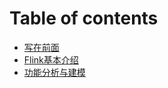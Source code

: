 # Table of contents

* [写在前面](README.md)
* [Flink基本介绍](Flink-intro.md)
* [功能分析与建模](Flink-functional-analysis-and-modeling.md)
